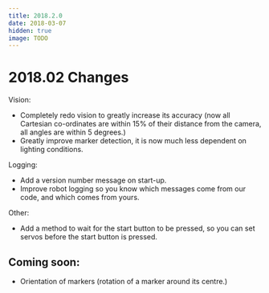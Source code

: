 ```yaml
---
title: 2018.2.0
date: 2018-03-07
hidden: true
image: TODO
---
```


# 2018.02 Changes

Vision:

- Completely redo vision to greatly increase its accuracy (now all Cartesian co-ordinates are within 15% of their distance from the camera, all angles are within 5 degrees.)
- Greatly improve marker detection, it is now much less dependent on lighting conditions.

Logging:

- Add a version number message on start-up.
- Improve robot logging so you know which messages come from our code, and which comes from yours.

Other:

- Add a method to wait for the start button to be pressed, so you can set servos before the start button is pressed.


## Coming soon:

- Orientation of markers (rotation of a marker around its centre.)
